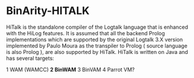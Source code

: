 # BinArity-HITALK  
HiTalk is the standalone compiler of the Logtalk language that is enhanced with the HiLog features. It is assumed that all the backend Prolog implementations which are supported by the original Logtalk 3.X version implemented by Paulo Moura as the transpiler to Prolog ( source language is also Prolog ), are also supported by HiTalk.
HiTalk is written on Java and has several targets:

1 WAM (WAMCC)
**2 BinWAM**
3 BinVAM
4 Parrot VM?

